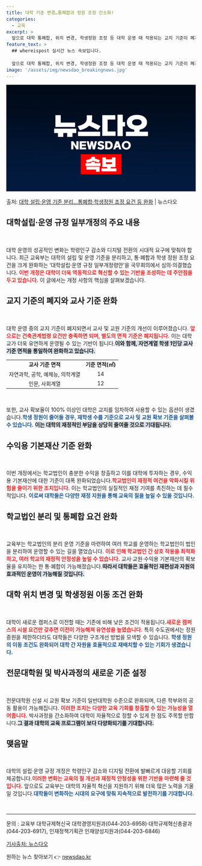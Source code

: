 ```yaml
---
title: 대학 기준 변경…통폐합과 정원 조정 간소화!
categories:
  - 교육
excerpt: >
  앞으로 대학 통폐합, 위치 변경, 학생정원 조정 등 대학 운영 때 적용되는 교지 기준이 폐지되고 교사교원수익…
feature_text: >
  ## whereispost 실시간 뉴스 속보입니다.

  앞으로 대학 통폐합, 위치 변경, 학생정원 조정 등 대학 운영 때 적용되는 교지 기준이 폐지되고 교사교원수익…
image: '/assets/img/newsdao_breakingnews.jpg'
---
```


![뉴스다오 속보](/assets/img/newsdao_breakingnews.jpg)

<p>출처: <a href="https://newsdao.kr/1909" rel="dofollow">대학 설립·운영 기준 분리…통폐합·학생정원 조정 요건 등 완화</a> | 뉴스다오</p>

<h2 data-ke-size="size26">대학설립·운영 규정 일부개정의 주요 내용</h2>

<p data-ke-size="size16">&nbsp;</p>

대학 운영의 성공적인 변화는 학령인구 감소와 디지털 전환의 시대적 요구에 맞춰야 합니다. 최근 교육부는 대학의 설립 및 운영 기준을 분리하고, 통·폐합과 학생 정원 조정 요건을 크게 완화하는 ‘대학설립·운영 규정 일부개정령안’을 국무회의에서 심의·의결했습니다. <b><span style="color: #ee2323;">이번 개정은 대학이 더욱 역동적으로 혁신할 수 있는 기반을 조성하는 데 주안점을 두고 있습니다.</span></b> 이 글에서는 개정 사항의 핵심을 살펴보겠습니다.

<h2 data-ke-size="size26">교지 기준의 폐지와 교사 기준 완화</h2>

<p data-ke-size="size16">&nbsp;</p>

대학 운영 중의 교지 기준이 폐지되면서 교사 및 교원 기준의 개선이 이루어졌습니다. <b><span style="color: #ee2323;">앞으로는 건축관계법령 요건만 충족하면 되며, 별도의 면적 기준은 폐지됩니다.</span></b> 이는 대학교가 더욱 유연하게 운영될 수 있는 기반이 됩니다.<b><span style="background-color: #21538527;">이와 함께, 자연계열 학생 1인당 교사 기준 면적을 통일하여 완화하고 있습니다.</span></b>

<table>
<tr>
<td style="text-align: center; height: 17px;"><b>교사 기준 면적</b></td>
<td style="text-align: center; height: 17px;"><b>기준 면적(㎡)</b></td>
</tr>
<tr>
<td style="text-align: center; height: 17px;">자연과학, 공학, 예체능, 의학계열</td>
<td style="text-align: center; height: 17px;">14</td>
</tr>
<tr>
<td style="text-align: center; height: 17px;">인문, 사회계열</td>
<td style="text-align: center; height: 17px;">12</td>
</tr>
</table>

<p data-ke-size="size16">&nbsp;</p>

또한, 교사 확보율이 100% 이상인 대학은 교지를 임차하여 사용할 수 있는 옵션이 생겼습니다.<b><span style="color: #1a5490;">학생 정원이 줄어들 경우, 재학생 수를 기준으로 교사 및 교원 확보 기준을 살펴볼 수 있습니다.</span></b> <b><span style="background-color: #21538527;">이는 대학의 재정적인 부담을 상당히 줄여줄 것으로 기대됩니다.</span></b>

<h2 data-ke-size="size26">수익용 기본재산 기준 완화</h2>

<p data-ke-size="size16">&nbsp;</p>

이번 개정에서는 학교법인이 충분한 수익을 창출하고 이를 대학에 투자하는 경우, 수익용 기본재산에 대한 기준이 대폭 완화되었습니다.<b><span style="color: #ee2323;">학교법인이 재정적 여건을 악화시킬 위험을 줄이기 위한 조치입니다.</span></b> 이는 학교법인의 실질적인 재정 기여를 촉진하는 데 필수적입니다. <b><span style="color: #1a5490;">이로써 대학들은 다양한 재정 지원을 통해 교육의 질을 높일 수 있을 것입니다.</span></b>

<h2 data-ke-size="size26">학교법인 분리 및 통폐합 요건 완화</h2>

<p data-ke-size="size16">&nbsp;</p>

교육부는 학교법인의 분리 운영 기준을 마련하여 여러 학교를 운영하는 학교법인이 법인을 분리하여 운영할 수 있는 길을 열었습니다. <b><span style="color: #ee2323;">이로 인해 학교법인 간 상호 작용을 최적화하고, 여러 학교의 재정적 안정성을 높일 수 있습니다.</span></b> 교사·교원·수익용 기본재산의 확보율을 유지하는 한 통·폐합이 가능해졌습니다.<b><span style="background-color: #21538527;">따라서 대학들은 효율적인 재편성과 자원의 효과적인 운영이 가능해질 것입니다.</span></b>

<h2 data-ke-size="size26">대학 위치 변경 및 학생정원 이동 조건 완화</h2>

<p data-ke-size="size16">&nbsp;</p>

대학이 새로운 캠퍼스로 이전할 때는 기존에 비해 낮은 조건이 적용됩니다.<b><span style="color: #ee2323;">새로운 캠퍼스의 시설 요건만 갖추면 이전이 가능해져 유연성을 높였습니다.</span></b> 특히 수도권에서는 정원 증원을 제한하더라도 대학들은 다양한 구조개선 방법을 모색할 수 있습니다. <b><span style="color: #1a5490;">학생 정원의 이동 조건도 완화되어 대학 간 자원을 효율적으로 재배치할 수 있는 기회가 생겼습니다.</span></b>

<h2 data-ke-size="size26">전문대학원 및 박사과정의 새로운 기준 설정</h2>

<p data-ke-size="size16">&nbsp;</p>

전문대학원 신설 시 교원 확보 기준이 일반대학원 수준으로 완화되며, 다른 학부와의 공동 활용이 가능해집니다. <b><span style="color: #ee2323;">이러한 조치는 다양한 교육 기회를 창출할 수 있는 가능성을 열어줍니다.</span></b> 박사과정을 간소화하여 대학이 자율적으로 정할 수 있게 한 점도 주목할 만합니다.<b><span style="background-color: #21538527;">그 결과 대학의 교육 프로그램이 보다 다양화되기를 기대합니다.</span></b>

<h2 data-ke-size="size26">맺음말</h2>

<p data-ke-size="size16">&nbsp;</p>

대학의 설립·운영 규정 개정은 학령인구 감소와 디지털 전환에 발빠르게 대응할 기회를 제공합니다.<b><span style="color: #ee2323;">이러한 변화는 교육의 질 개선과 재정적 안정성을 위한 기반을 마련해 줄 것입니다.</span></b> 앞으로도 교육부는 대학의 자율적 혁신을 지원하기 위해 더욱 많은 노력을 기울일 것입니다.<b><span style="color: #1a5490;">대학들이 변화하는 시대의 요구에 맞춰 지속적으로 발전하기를 기대합니다.</span></b> 

<p data-ke-size="size16">&nbsp;</p>

<hr>

<p data-ke-size="size16">문의 : 교육부 대학규제혁신국 대학경영지원과(044-203-6958)·대학규제혁신총괄과(044-203-6917), 인재정책기획관 인재양성지원과(044-203-6846)</p>
<p data-ke-size="size16"><a href="https://newsdao.kr/1909">기사출처: 뉴스다오</a></p> 

원하는 뉴스 찾아보기 👉 <a href="https://newsdao.kr" rel="dofollow">newsdao.kr</a>


